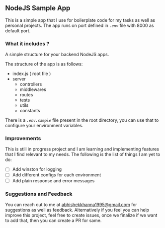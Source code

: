 ## NodeJS Sample App

This is a simple app that I use for boilerplate code for my tasks as well as personal projects.
The app runs on port defined in _`.env`_ file with 8000 as default port.

### What it includes ?

A simple structure for your backend NodeJS apps.

The structure of the app is as follows:

- index.js ( root file )
- server
  - controllers
  - middlewares
  - routes
  - tests
  - utils
  - constants

There is a _`.env.sample`_ file present in the root directory, you can use that to configure your environment variables.

### Improvements

This is still in progress project and I am learning and implementing features that I find relevant to my needs.
The following is the list of things I am yet to do:

- [ ] Add winston for logging
- [ ] Add different configs for each environment
- [ ] Add plain response and error messages

### Suggestions and Feedback

You can reach out to me at abhishekkhanna1995@gmail.com for suggestions as well as feedback.
Alternatively if you feel you can help improve this project, feel free to create issues, once we finalize if we want to add that, then you can create a PR for same.
